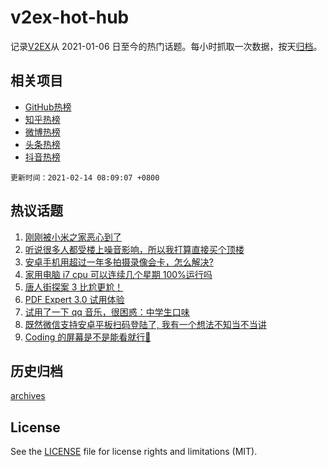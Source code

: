 # v2ex-hot-hub

 记录[V2EX](https://www.v2ex.com/)从 2021-01-06 日至今的热门话题。每小时抓取一次数据，按天[归档](archives)。
 
 ## 相关项目

- [GitHub热榜](https://github.com/lonnyzhang423/github-hot-hub)
- [知乎热榜](https://github.com/lonnyzhang423/zhihu-hot-hub)
- [微博热榜](https://github.com/lonnyzhang423/weibo-hot-hub)
- [头条热榜](https://github.com/lonnyzhang423/toutiao-hot-hub)
- [抖音热榜](https://github.com/lonnyzhang423/douyin-hot-hub)


 `更新时间：2021-02-14 08:09:07 +0800`

## 热议话题

1. [刚刚被小米之家恶心到了](https://www.v2ex.com/t/753178)
1. [听说很多人都受楼上噪音影响，所以我打算直接买个顶楼](https://www.v2ex.com/t/753154)
1. [安卓手机用超过一年多拍摄录像会卡，怎么解决?](https://www.v2ex.com/t/753137)
1. [家用电脑 i7 cpu 可以连续几个星期 100%运行吗](https://www.v2ex.com/t/753163)
1. [唐人街探案 3 比尬更尬！](https://www.v2ex.com/t/753205)
1. [PDF Expert 3.0 试用体验](https://www.v2ex.com/t/753191)
1. [试用了一下 qq 音乐，很困惑：中学生口味](https://www.v2ex.com/t/753145)
1. [既然微信支持安卓平板扫码登陆了, 我有一个想法不知当不当讲](https://www.v2ex.com/t/753167)
1. [Coding 的屏幕是不是能看就行👀](https://www.v2ex.com/t/753177)

## 历史归档

[archives](archives)

## License

See the [LICENSE](LICENSE) file for license rights and limitations (MIT).
